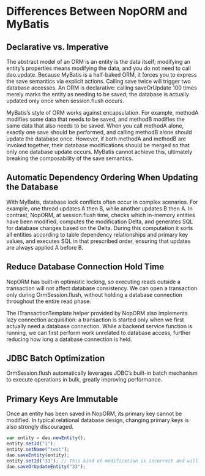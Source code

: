 # Differences Between NopORM and MyBatis

## Declarative vs. Imperative

The abstract model of an ORM is
an entity is the data itself; modifying an entity’s properties means modifying the data, and you do not need to call dao.update. Because MyBatis is a half-baked ORM, it forces you to express the save semantics via explicit actions. Calling save twice will trigger two database accesses. An ORM is declarative: calling saveOrUpdate 100 times merely marks the entity as needing to be saved; the database is actually updated only once when session.flush occurs.

MyBatis’s style of ORM works against encapsulation. For example, methodA modifies some data that needs to be saved, and methodB modifies the same data that also needs to be saved. When you call methodA alone, exactly one save should be performed,
and calling methodB alone should update the database once. However, if both methodA and methodB are invoked together, their database modifications should be merged so that only one database update occurs. MyBatis cannot achieve this, ultimately breaking the composability of the save semantics.

## Automatic Dependency Ordering When Updating the Database

With MyBatis, database lock conflicts often occur in complex scenarios. For example, one thread updates A then B, while another updates B then A. In contrast, NopORM, at session.flush time, checks which in-memory entities have been modified, computes the modification Delta, and generates SQL for database changes based on the Delta. During this computation it sorts all entities according to table dependency relationships and primary key values, and executes SQL in that prescribed order, ensuring that updates are always applied A before B.

## Reduce Database Connection Hold Time

NopORM has built-in optimistic locking, so executing reads outside a transaction will not affect database consistency. We can open a transaction only during OrmSession.flush, without holding a database connection throughout the entire read phase.

The ITransactionTemplate helper provided by NopORM also implements lazy connection acquisition: a transaction is started only when we first actually need a database connection. While a backend service function is running, we can first perform work unrelated to database access, further reducing how long a database connection is held.

## JDBC Batch Optimization

OrmSession.flush automatically leverages JDBC’s built-in batch mechanism to execute operations in bulk, greatly improving performance.

## Primary Keys Are Immutable

Once an entity has been saved in NopORM, its primary key cannot be modified. In typical relational database design, changing primary keys is also strongly discouraged.

```javascript
var entity = dao.newEntity();
entity.setId("1");
entity.setName("test");
dao.saveEntity(entity);
entity.setId("33"); // This kind of modification is incorrect and will not actually take effect
dao.saveOrUpdateEntity("33");
```
<!-- SOURCE_MD5:8f48bde70c9aeb429ef904f3924b7c0f-->
